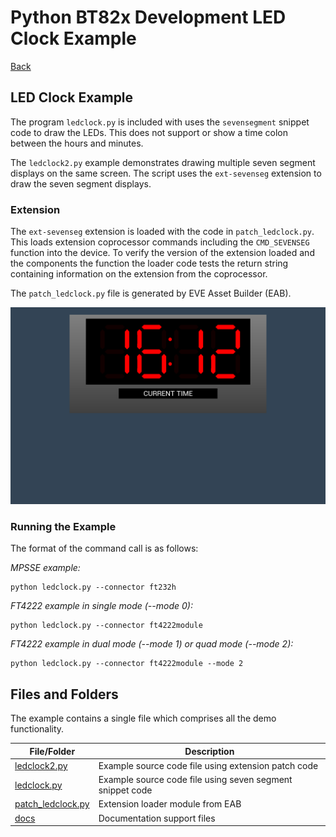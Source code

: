 # Python BT82x Development LED Clock Example

[Back](../README.md)

## LED Clock Example

The program `ledclock.py` is included with uses the `sevensegment` snippet code to draw the LEDs. This does not support or show a time colon between the hours and minutes.

The `ledclock2.py` example demonstrates drawing multiple seven segment displays on the same screen. The script uses the `ext-sevenseg` extension to draw the seven segment displays. 

### Extension

The `ext-sevenseg` extension is loaded with the code in `patch_ledclock.py`. This loads extension coprocessor commands including the `CMD_SEVENSEG` function into the device. To verify the version of the extension loaded and the components the function the loader code tests the return string containing information on the extension from the coprocessor.

The `patch_ledclock.py` file is generated by EVE Asset Builder (EAB).

![LED Clock Example](docs/clock.png)

### Running the Example

The format of the command call is as follows:

_MPSSE example:_
```
python ledclock.py --connector ft232h 
```

_FT4222 example in single mode (--mode 0):_

```
python ledclock.py --connector ft4222module 

```

_FT4222 example in dual mode (--mode 1) or quad mode (--mode 2):_

```
python ledclock.py --connector ft4222module --mode 2

```

## Files and Folders

The example contains a single file which comprises all the demo functionality.

| File/Folder | Description |
| --- | --- |
| [ledclock2.py](ledclock.py) | Example source code file using extension patch code |
| [ledclock.py](ledclock.py) | Example source code file using seven segment snippet code |
| [patch_ledclock.py](patch_ledclock.py) | Extension loader module from EAB |
| [docs](docs) | Documentation support files |
